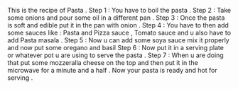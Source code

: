 This is the recipe of Pasta .
Step 1 : You have to boil the pasta .
Step 2 : Take some onions and pour some oil in a different pan . 
Step 3 : Once the pasta is soft and edible put it in the pan with onion .
Step 4 : You have to then add some sauces like : Pasta and Pizza sauce , Tomato sauce and u also have to add Pasta masala . 
Step 5 : Now u can add some soya sauce mix it properly and now put some oregano and basil
Step 6 : Now put it in a serving plate or whatever pot u are using to serve the pasta .
Step 7 : When u are doing that put some mozzeralla cheese on the top and then put it in the microwave for a minute and a half .
Now your pasta is ready and hot for serving .